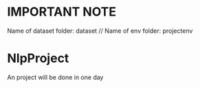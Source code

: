 # IMPORTANT NOTE
Name of dataset folder: dataset 
//
Name of env folder: projectenv

# NlpProject
An project will be done in one day
